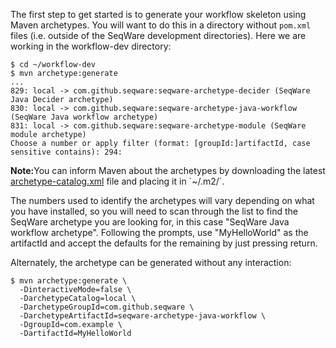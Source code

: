 The first step to get started is to generate your workflow skeleton using Maven 
archetypes. You will want to do this in a directory without `pom.xml` files (i.e. 
outside of the SeqWare development directories).  Here we are working in the workflow-dev directory: 

    $ cd ~/workflow-dev
    $ mvn archetype:generate
    ...
    829: local -> com.github.seqware:seqware-archetype-decider (SeqWare Java Decider archetype)
    830: local -> com.github.seqware:seqware-archetype-java-workflow (SeqWare Java workflow archetype)
    831: local -> com.github.seqware:seqware-archetype-module (SeqWare module archetype)
    Choose a number or apply filter (format: [groupId:]artifactId, case sensitive contains): 294: 

<p class="warning"><strong>Note:</strong>You can inform Maven about the archetypes by downloading the latest <a href="https://github.com/SeqWare/seqware/releases/download/<%= seqware_release_version %>/archetype-catalog.xml">archetype-catalog.xml</a> file and placing it in `~/.m2/`.</p>

The numbers used to identify  the archetypes will vary 
depending on what you have installed, so you will need to scan through the list 
to find the SeqWare archetype you are looking for, in this case "SeqWare Java workflow archetype".  Following the prompts, use "MyHelloWorld" as the artifactId and accept the defaults for the remaining by just pressing return.

Alternately, the archetype can be generated without any interaction:

    $ mvn archetype:generate \
      -DinteractiveMode=false \
      -DarchetypeCatalog=local \
      -DarchetypeGroupId=com.github.seqware \
      -DarchetypeArtifactId=seqware-archetype-java-workflow \
      -DgroupId=com.example \
      -DartifactId=MyHelloWorld